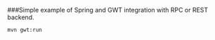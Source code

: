###Simple example of Spring and GWT integration with RPC or REST backend.

```shell
mvn gwt:run
```
